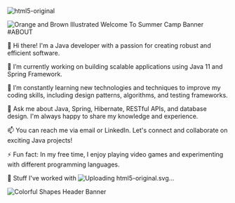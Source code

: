 ![html5-original](https://github.com/Prafukl/Prafukl/assets/100024686/cfbd373b-53d1-458e-8a1e-c27bf39b122c)

![Orange and Brown Illustrated Welcome To Summer Camp Banner](https://github.com/Prafukl/Prafukl/assets/100024686/1c7759c7-b827-4fa4-a57e-35944f87f24f)
#ABOUT 

👋 Hi there! I'm a Java developer with a passion for creating robust and efficient software.

🔭 I’m currently working on building scalable applications using Java 11 and Spring Framework.

🌱 I’m constantly learning new technologies and techniques to improve my coding skills, including design patterns, algorithms, and testing frameworks.

💬 Ask me about Java, Spring, Hibernate, RESTful APIs, and database design. I'm always happy to share my knowledge and experience.

📫 You can reach me via email or LinkedIn. Let's connect and collaborate on exciting Java projects!

⚡ Fun fact: In my free time, I enjoy playing video games and experimenting with different programming languages.


🚀 Stuff I've worked with
![Up<svg xmlns="http://www.w3.org/2000/svg" viewBox="0 0 128 128"><path fill="#E44D26" d="M19.037 113.876L9.032 1.661h109.936l-10.016 112.198-45.019 12.48z"/><path fill="#F16529" d="M64 116.8l36.378-10.086 8.559-95.878H64z"/><path fill="#EBEBEB" d="M64 52.455H45.788L44.53 38.361H64V24.599H29.489l.33 3.692 3.382 37.927H64zm0 35.743l-.061.017-15.327-4.14-.979-10.975H33.816l1.928 21.609 28.193 7.826.063-.017z"/><path fill="#fff" d="M63.952 52.455v13.763h16.947l-1.597 17.849-15.35 4.143v14.319l28.215-7.82.207-2.325 3.234-36.233.335-3.696h-3.708zm0-27.856v13.762h33.244l.276-3.092.628-6.978.329-3.692z"/></svg>loading html5-original.svg…]()


![Colorful Shapes Header Banner](https://github.com/Prafukl/Prafukl/assets/100024686/4336ad47-089d-414f-b54c-650b6a494dd2)
